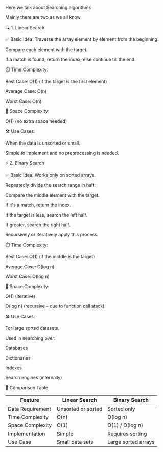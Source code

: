 Here we talk about Searching algorithms 

Mainly there are two as we all know

🔍 1. Linear Search

✅ Basic Idea:
Traverse the array element by element from the beginning.

Compare each element with the target.

If a match is found, return the index; else continue till the end.

⏱️ Time Complexity:

Best Case: O(1) (if the target is the first element)

Average Case: O(n)

Worst Case: O(n)

🧠 Space Complexity:

O(1) (no extra space needed)

🛠️ Use Cases:

When the data is unsorted or small.

Simple to implement and no preprocessing is needed.

⚡ 2. Binary Search

✅ Basic Idea:
Works only on sorted arrays.

Repeatedly divide the search range in half:

Compare the middle element with the target.

If it's a match, return the index.

If the target is less, search the left half.

If greater, search the right half.

Recursively or iteratively apply this process.

⏱️ Time Complexity:

Best Case: O(1) (if the middle is the target)

Average Case: O(log n)

Worst Case: O(log n)

🧠 Space Complexity:

O(1) (iterative)

O(log n) (recursive – due to function call stack)

🛠️ Use Cases:

For large sorted datasets.

Used in searching over:

Databases

Dictionaries

Indexes

Search engines (internally)

🔁 Comparison Table

Feature	          |  Linear Search	   | Binary Search
------------------|--------------------|----------------------|
Data  Requirement	| Unsorted or sorted | Sorted only          |
Time Complexity	  | O(n)	             | O(log n)             |           
Space Complexity	| O(1)	             | O(1) / O(log n)      |
Implementation	  | Simple	           |  Requires sorting    |
Use Case	        | Small data sets	   | Large sorted arrays  |


